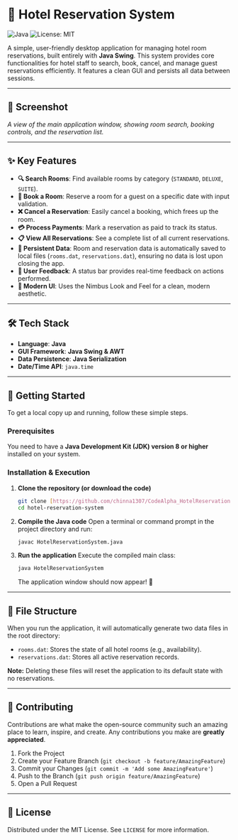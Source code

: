 # 🏨 Hotel Reservation System

![Java](https://img.shields.io/badge/java-%23ED8B00.svg?style=for-the-badge&logo=java&logoColor=white)
![License: MIT](https://img.shields.io/badge/License-MIT-yellow.svg?style=for-the-badge)

A simple, user-friendly desktop application for managing hotel room reservations, built entirely with **Java Swing**. This system provides core functionalities for hotel staff to search, book, cancel, and manage guest reservations efficiently. It features a clean GUI and persists all data between sessions.

***

## 📸 Screenshot


*A view of the main application window, showing room search, booking controls, and the reservation list.*

***

## ✨ Key Features

* **🔍 Search Rooms**: Find available rooms by category (`STANDARD`, `DELUXE`, `SUITE`).
* **📝 Book a Room**: Reserve a room for a guest on a specific date with input validation.
* **❌ Cancel a Reservation**: Easily cancel a booking, which frees up the room.
* **💳 Process Payments**: Mark a reservation as paid to track its status.
* **📋 View All Reservations**: See a complete list of all current reservations.
* **💾 Persistent Data**: Room and reservation data is automatically saved to local files (`rooms.dat`, `reservations.dat`), ensuring no data is lost upon closing the app.
* **💬 User Feedback**: A status bar provides real-time feedback on actions performed.
* **🎨 Modern UI**: Uses the Nimbus Look and Feel for a clean, modern aesthetic.

***

## 🛠️ Tech Stack

* **Language**: **Java**
* **GUI Framework**: **Java Swing & AWT**
* **Data Persistence**: **Java Serialization**
* **Date/Time API**: `java.time`

***

## 🚀 Getting Started

To get a local copy up and running, follow these simple steps.

### Prerequisites

You need to have a **Java Development Kit (JDK) version 8 or higher** installed on your system.

### Installation & Execution

1.  **Clone the repository (or download the code)**
    ```sh
    git clone [https://github.com/chinna1307/CodeAlpha_HotelReservationSystem](https://github.com/chinna1307/CodeAlpha_HotelReservationSystem)
    cd hotel-reservation-system
    ```

2.  **Compile the Java code**
    Open a terminal or command prompt in the project directory and run:
    ```sh
    javac HotelReservationSystem.java
    ```

3.  **Run the application**
    Execute the compiled main class:
    ```sh
    java HotelReservationSystem
    ```
    The application window should now appear! 🎉

***

## 📁 File Structure

When you run the application, it will automatically generate two data files in the root directory:

* `rooms.dat`: Stores the state of all hotel rooms (e.g., availability).
* `reservations.dat`: Stores all active reservation records.

**Note:** Deleting these files will reset the application to its default state with no reservations.

***

## 🤝 Contributing

Contributions are what make the open-source community such an amazing place to learn, inspire, and create. Any contributions you make are **greatly appreciated**.

1.  Fork the Project
2.  Create your Feature Branch (`git checkout -b feature/AmazingFeature`)
3.  Commit your Changes (`git commit -m 'Add some AmazingFeature'`)
4.  Push to the Branch (`git push origin feature/AmazingFeature`)
5.  Open a Pull Request

***

## 📜 License

Distributed under the MIT License. See `LICENSE` for more information.
